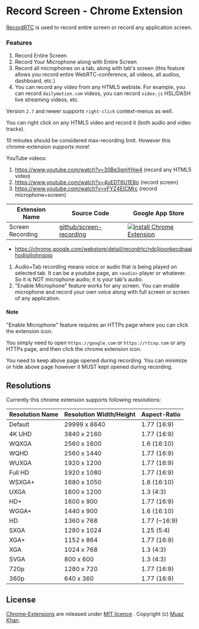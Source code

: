 # Record Screen - Chrome Extension

[RecordRTC](https://github.com/muaz-khan/RecordRTC) is used to record entire screen or record any application screen.

### Features

1. Record Entire Screen
2. Record Your Microphone along with Entire Screen
3. Record all microphones on a tab, along with tab's screen (this feature allows you record entire WebRTC-conference, all videos, all audios, dashboard, etc.)
4. You can record any video from any HTML5 webiste. For example, you can record `dailymotion.com` videos, you can record `video.js` HSL/DASH live streaming videos, etc.

Version `2.7` and newer supports `right-click` context-menus as well.

You can right click on any HTML5 video and record it (both audio and video tracks).

10 minutes should be considered max-recording limit. However this chrome-extension supports more!

YouTube videos:

1. https://www.youtube.com/watch?v=30Be3gmYHw4 (record any HTML5 video)
2. https://www.youtube.com/watch?v=4oEDT6U1E8o (record screen)
3. https://www.youtube.com/watch?v=vFYZ4EICMrc (record microphone+screen)

| Extension Name        | Source Code           | Google App Store |
| ------------- |-------------|-------------|
| Screen Recording | [ github/screen-recording ](https://github.com/muaz-khan/Chrome-Extensions/tree/master/screen-recording) | [![Install Chrome Extension](https://raw.github.com/GoogleChrome/chrome-app-samples/master/tryitnowbutton_small.png)](https://chrome.google.com/webstore/detail/recordrtc/ndcljioonkecdnaaihodjgiliohngojp) |

* https://chrome.google.com/webstore/detail/recordrtc/ndcljioonkecdnaaihodjgiliohngojp

1.  Audio+Tab recording means voice or audio that is being played on selected tab. It can be a youtube page, an `<audio>` player or whatever. So it is NOT microphone audio; it is your tab's audio.
2. "Enable Microphone" feature works for any screen. You can enable microphone and record your own voice along with full screen or screen of any application.

#### Note

"Enable Microphone" feature requires an HTTPs page where you can click the extension icon.

You simply need to open `https://google.com` or `https://rtcxp.com` or any HTTPs page, and then click the chrome extension icon.

You need to keep above page opened during recording. You can minimize or hide above page however it MUST kept opened during recording.

## Resolutions

Currently this chrome extension supports following resolutions:

| Resolution Name   | Resolution Width/Height   | Aspect-Ratio  |
| -------------     |-------------              |-------------  |
| Default           | 29999  x 8640             | 1.77 (16:9)   |
| 4K UHD            | 3840   x 2160             | 1.77 (16:9)   |
| WQXGA             | 2560   x 1600             | 1.6  (16:10)  |
| WQHD              | 2560   x 1440             | 1.77 (16:9)   |
| WUXGA             | 1920   x 1200             | 1.77 (16:9)   |
| Full HD           | 1920   x 1080             | 1.77 (16:9)   |
| WSXGA+            | 1680   x 1050             | 1.6  (16:10)  |
| UXGA              | 1600   x 1200             | 1.3  (4:3)    |
| HD+               | 1600   x 900              | 1.77 (16:9)   |
| WGGA+             | 1440   x 900              | 1.6  (16:10)  |
| HD                | 1360   x 768              | 1.77 (~16:9)  |
| SXGA              | 1280   x 1024             | 1.25 (5:4)    |
| XGA+              | 1152   x 864              | 1.77 (16:9)   |
| XGA               | 1024   x 768              | 1.3  (4:3)    |
| SVGA              | 800    x 600              | 1.3  (4:3)    |
| 720p              | 1280   x 720              | 1.77 (16:9)   |
| 360p              | 640    x 360              | 1.77 (16:9)   |

## License

[Chrome-Extensions](https://github.com/muaz-khan/Chrome-Extensions) are released under [MIT licence](https://www.webrtc-experiment.com/licence/) . Copyright (c) [Muaz Khan](http://www.MuazKhan.com/).
